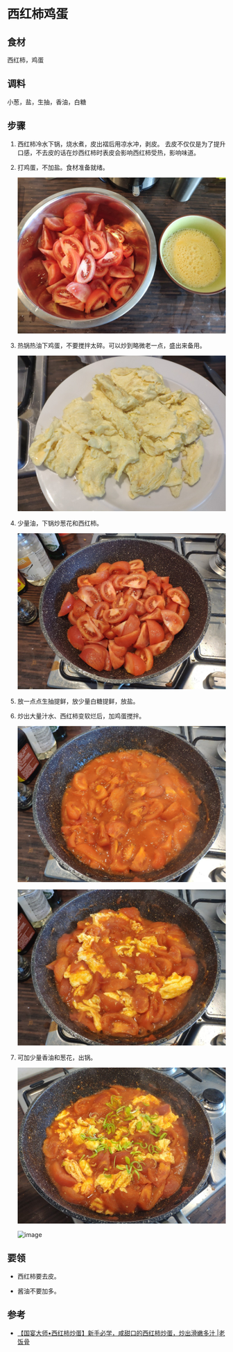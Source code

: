 # 西红柿鸡蛋

## 食材

西红柿，鸡蛋

## 调料

小葱，盐，生抽，香油，白糖

## 步骤

1. 西红柿冷水下锅，烧水煮，皮出褶后用凉水冲，剥皮。
去皮不仅仅是为了提升口感，不去皮的话在炒西红柿时表皮会影响西红柿受热，影响味道。

1. 打鸡蛋，不加盐。食材准备就绪。

    ![image](食材.jpg)

1. 热锅热油下鸡蛋，不要搅拌太碎。可以炒到略微老一点，盛出来备用。

    ![image](盛出鸡蛋.jpg)

1. 少量油，下锅炒葱花和西红柿。

    ![image](炒西红柿.jpg)

1. 放一点点生抽提鲜，放少量白糖提鲜，放盐。

1. 炒出大量汁水、西红柿变软烂后，加鸡蛋搅拌。

    ![image](炒西红柿完毕.jpg)

    ![image](加鸡蛋.jpg)

1. 可加少量香油和葱花，出锅。

    ![image](完成.jpg)

    ![image](成品.jpg)

## 要领

- 西红柿要去皮。

- 酱油不要加多。

## 参考

- [【国宴大师•西红柿炒蛋】新手必学，咸甜口的西红柿炒蛋，炒出滑嫩多汁 |老饭骨](https://www.youtube.com/watch?v=lZlxOoIpm1Q&t=256s)
